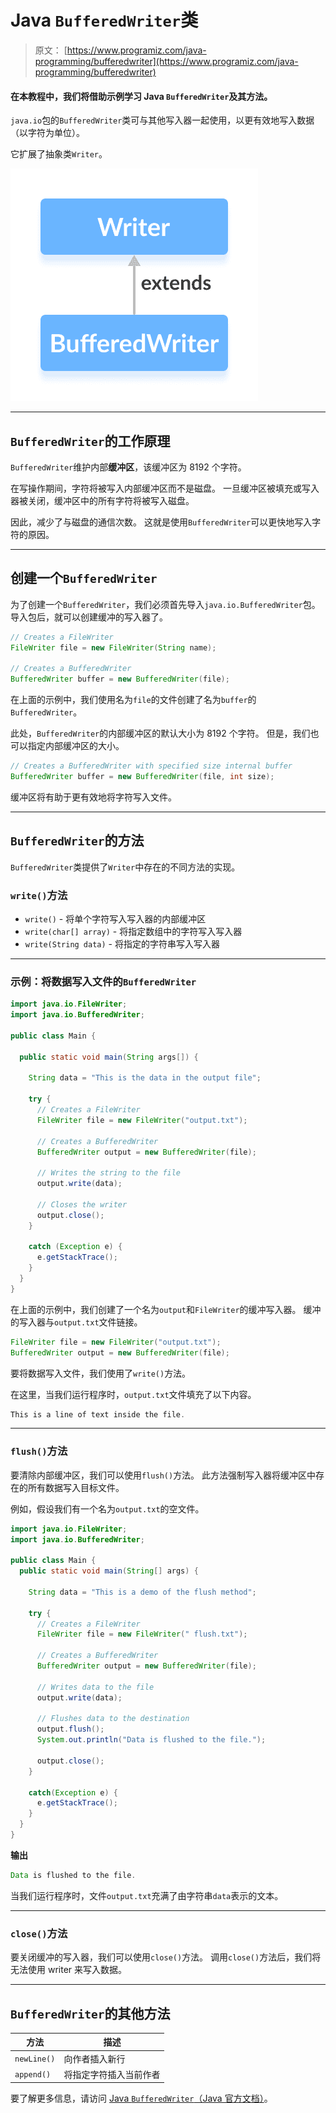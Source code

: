 # Java `BufferedWriter`类

> 原文： [https://www.programiz.com/java-programming/bufferedwriter](https://www.programiz.com/java-programming/bufferedwriter)

#### 在本教程中，我们将借助示例学习 Java `BufferedWriter`及其方法。

`java.io`包的`BufferedWriter`类可与其他写入器一起使用，以更有效地写入数据（以字符为单位）。

它扩展了抽象类`Writer`。

![The BufferedWriter class is a subclass of Java Writer.](img/b52907650d0b53b91903f120f2909e90.png "Java Buffered Writer")

* * *

## `BufferedWriter`的工作原理

`BufferedWriter`维护内部**缓冲区**，该缓冲区为 8192 个字符。

在写操作期间，字符将被写入内部缓冲区而不是磁盘。 一旦缓冲区被填充或写入器被关闭，缓冲区中的所有字符将被写入磁盘。

因此，减少了与磁盘的通信次数。 这就是使用`BufferedWriter`可以更快地写入字符的原因。

* * *

## 创建一个`BufferedWriter`

为了创建一个`BufferedWriter`，我们必须首先导入`java.io.BufferedWriter`包。 导入包后，就可以创建缓冲的写入器了。

```java
// Creates a FileWriter
FileWriter file = new FileWriter(String name);

// Creates a BufferedWriter
BufferedWriter buffer = new BufferedWriter(file); 
```

在上面的示例中，我们使用名为`file`的文件创建了名为`buffer`的`BufferedWriter`。

此处，`BufferedWriter`的内部缓冲区的默认大小为 8192 个字符。 但是，我们也可以指定内部缓冲区的大小。

```java
// Creates a BufferedWriter with specified size internal buffer
BufferedWriter buffer = new BufferedWriter(file, int size); 
```

缓冲区将有助于更有效地将字符写入文件。

* * *

## `BufferedWriter`的方法

`BufferedWriter`类提供了`Writer`中存在的不同方法的实现。

### `write()`方法

*   `write()` - 将单个字符写入写入器的内部缓冲区
*   `write(char[] array)` - 将指定数组中的字符写入写入器
*   `write(String data)` - 将指定的字符串写入写入器

* * *

### 示例：将数据写入文件的`BufferedWriter`

```java
import java.io.FileWriter;
import java.io.BufferedWriter;

public class Main {

  public static void main(String args[]) {

    String data = "This is the data in the output file";

    try {
      // Creates a FileWriter
      FileWriter file = new FileWriter("output.txt");

      // Creates a BufferedWriter
      BufferedWriter output = new BufferedWriter(file);

      // Writes the string to the file
      output.write(data);

      // Closes the writer
      output.close();
    }

    catch (Exception e) {
      e.getStackTrace();
    }
  }
} 
```

在上面的示例中，我们创建了一个名为`output`和`FileWriter`的缓冲写入器。 缓冲的写入器与`output.txt`文件链接。

```java
FileWriter file = new FileWriter("output.txt");
BufferedWriter output = new BufferedWriter(file); 
```

要将数据写入文件，我们使用了`write()`方法。

在这里，当我们运行程序时，`output.txt`文件填充了以下内容。

```java
This is a line of text inside the file. 
```

* * *

### `flush()`方法

要清除内部缓冲区，我们可以使用`flush()`方法。 此方法强制写入器将缓冲区中存在的所有数据写入目标文件。

例如，假设我们有一个名为`output.txt`的空文件。

```java
import java.io.FileWriter;
import java.io.BufferedWriter;

public class Main {
  public static void main(String[] args) {

    String data = "This is a demo of the flush method";

    try {
      // Creates a FileWriter
      FileWriter file = new FileWriter(" flush.txt");

      // Creates a BufferedWriter
      BufferedWriter output = new BufferedWriter(file);

      // Writes data to the file
      output.write(data);

      // Flushes data to the destination
      output.flush();
      System.out.println("Data is flushed to the file.");

      output.close();
    }

    catch(Exception e) {
      e.getStackTrace();
    }
  }
} 
```

**输出**

```java
Data is flushed to the file. 
```

当我们运行程序时，文件`output.txt`充满了由字符串`data`表示的文本。

* * *

### `close()`方法

要关闭缓冲的写入器，我们可以使用`close()`方法。 调用`close()`方法后，我们将无法使用 writer 来写入数据。

* * *

## `BufferedWriter`的其他方法

| 方法 | 描述 |
| --- | --- |
| `newLine()` | 向作者插入新行 |
| `append()` | 将指定字符插入当前作者 |

要了解更多信息，请访问 [Java `BufferedWriter`（Java 官方文档）](https://docs.oracle.com/en/java/javase/11/docs/api/java.base/java/io/BufferedWriter.html "Java BufferedWriter (official Java documentation)")。